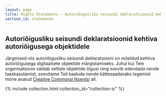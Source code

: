 ```yaml
---
layout: page
title: Rights Statements - Autoriõigusliku seisundi deklaratsioonid kehtiva autoriõigusega objektidele
section_id: statements
---
```


## Autoriõigusliku seisundi deklaratsioonid kehtiva autoriõigusega objektidele

Järgmised viis autoriõigusliku seisundi deklaratsiooni on mõeldud kehtiva autoriõigusega digitaalsete objektide märgistamiseks. Juhul kui Teie organisatsioon valdab selliste objektide õigusi ning soovib edendada nende taaskasutamist, soovitame Teil kaaluda nende kättesaadavaks tegemist mõne avatud [Creative Commonsi litsentsi](https://creativecommons.org/licenses/) all.

{% include collection.html collection_id="collection-ic" %}
